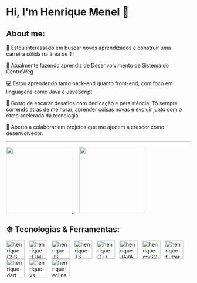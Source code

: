 # Hi, I'm Henrique Menel 👋

## About me: 

🧠 Estou interessado em buscar novos aprendizados e construir uma carreira sólida na área de TI
 
💼 Atualmente fazendo aprendiz de Desenvolvimento de Sistema do CentroWeg

💻 Estou aprendendo tanto back-end quanto front-end, com foco em linguagens como Java e JavaScript.
 
🚀 Gosto de encarar desafios com dedicação e persistência. Tô sempre correndo atrás de melhorar, aprender coisas novas e evoluir junto com o ritmo acelerado da tecnologia.
 
🎯 Aberto a colaborar em projetos que me ajudem a crescer como desenvolvedor.

---

<div align="start">
  <a href="https://github.com/HenriqueECM">
    <img height="180em" src="https://github-readme-stats.vercel.app/api?username=HenriqueECM&show_icons=true&theme=dark&include_all_commits=true&count_private=true"/>
  </a>
  &nbsp;&nbsp;&nbsp; <!-- espaçamento entre as imagens -->
  <a href="https://github.com/HenriqueECM">
    <img height="180em" src="https://github-readme-stats.vercel.app/api/top-langs/?username=HenriqueECM&layout=compact&langs_count=6&theme=dark" />
  </a>
</div>

## ⚙️ Tecnologias & Ferramentas: 
<div align="start">
  <img align="center" alt="henrique-CSS" height="50" src="https://cdn.jsdelivr.net/gh/devicons/devicon@latest/icons/css3/css3-original.svg"/>
  &nbsp;
  <img align="center" alt="henrique-HTML" height="50" src="https://cdn.jsdelivr.net/gh/devicons/devicon@latest/icons/html5/html5-original.svg"/>
  &nbsp;
  <img align="center" alt="henrique-JS" height="50" src="https://cdn.jsdelivr.net/gh/devicons/devicon@latest/icons/javascript/javascript-original.svg"/>
  &nbsp;
  <img align="center" alt="henrique-TS" height="50" src="https://cdn.jsdelivr.net/gh/devicons/devicon@latest/icons/typescript/typescript-original.svg"/>
  &nbsp;
  <img align="center" alt="henrique-C++" height="50" src="https://cdn.jsdelivr.net/gh/devicons/devicon@latest/icons/cplusplus/cplusplus-original.svg"/>
  &nbsp;
  <img align="center" alt="henrique-JAVA" height="50" src="https://cdn.jsdelivr.net/gh/devicons/devicon@latest/icons/java/java-original.svg"/>
  &nbsp;
  <img align="center" alt="henrique-mySQL" height="50" src="https://cdn.jsdelivr.net/gh/devicons/devicon@latest/icons/mysql/mysql-original.svg"/>
  &nbsp;
  <img align="center" alt="henrique-flutter" height="50" src="https://cdn.jsdelivr.net/gh/devicons/devicon@latest/icons/flutter/flutter-original.svg" />
  &nbsp;
  <img align="center" alt="henrique-dart" height="50" src="https://cdn.jsdelivr.net/gh/devicons/devicon@latest/icons/dart/dart-original.svg"/>
  &nbsp;
  <img align="center" alt="henrique-vs" height="50" src="https://cdn.jsdelivr.net/gh/devicons/devicon@latest/icons/vscode/vscode-original.svg"/>
  &nbsp;
  <img align="center" alt="henrique-eclipse" height="50" src="https://cdn.jsdelivr.net/gh/devicons/devicon@latest/icons/eclipse/eclipse-original.svg" />
</div>


